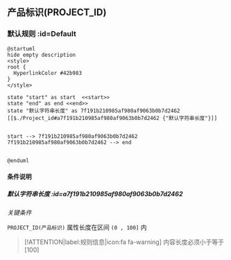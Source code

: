 ## 产品标识(PROJECT_ID) <!-- {docsify-ignore-all} -->

   

### 默认规则 :id=Default

```plantuml
@startuml
hide empty description
<style>
root {
  HyperlinkColor #42b983
}
</style>

state "start" as start  <<start>>
state "end" as end <<end>>
state "默认字符串长度" as 7f191b210985af980af9063b0b7d2462 [[$./Project_id#a7f191b210985af980af9063b0b7d2462 {"默认字符串长度"}]]


start --> 7f191b210985af980af9063b0b7d2462 
7f191b210985af980af9063b0b7d2462 --> end 


@enduml
```

#### 条件说明

##### 默认字符串长度 :id=a7f191b210985af980af9063b0b7d2462


*关键条件*


`PROJECT_ID(产品标识)` 属性长度在区间 `(0 , 100]` 内

> [!ATTENTION|label:规则信息|icon:fa fa-warning]
> 内容长度必须小于等于[100]








